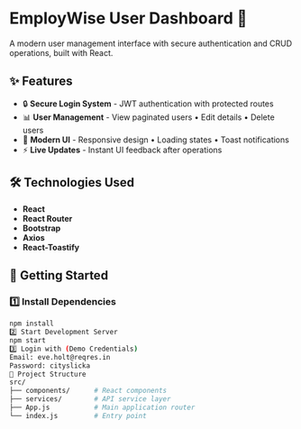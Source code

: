 # EmployWise User Dashboard 🚀

A modern user management interface with secure authentication and CRUD operations, built with React.

## ✨ Features

<ul>
  <li>🔒 <b>Secure Login System</b> - JWT authentication with protected routes</li>
  <li>📊 <b>User Management</b> - View paginated users • Edit details • Delete users</li>
  <li>🎨 <b>Modern UI</b> - Responsive design • Loading states • Toast notifications</li>
  <li>⚡ <b>Live Updates</b> - Instant UI feedback after operations</li>
</ul>

## 🛠️ Technologies Used

<ul>
  <li><b>React</b></li>
  <li><b>React Router</b></li>
  <li><b>Bootstrap</b></li>
  <li><b>Axios</b></li>
  <li><b>React-Toastify</b></li>
</ul>

## 🚀 Getting Started

### **1️⃣ Install Dependencies**
```bash
npm install
2️⃣ Start Development Server
npm start
3️⃣ Login with (Demo Credentials)
Email: eve.holt@reqres.in
Password: cityslicka
📂 Project Structure
src/
├── components/      # React components
├── services/        # API service layer
├── App.js           # Main application router
└── index.js         # Entry point



